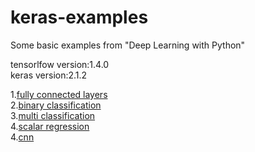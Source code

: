 # keras-examples
Some basic examples from "Deep Learning with Python" </br>

tensorlfow version:1.4.0</br>
keras version:2.1.2</br>

1.<a href="https://github.com/mjDelta/keras-examples/blob/master/ex01_fc.ipynb">fully connected layers</a></br>
2.<a href="https://github.com/mjDelta/keras-examples/blob/master/ex02_Binary%20Classification.ipynb">binary classification</a></br>
3.<a href="https://github.com/mjDelta/keras-examples/blob/master/ex03_multi%20classification.pynb">multi classification</a></br>
4.<a href="https://github.com/mjDelta/keras-examples/blob/master/ex04_regression.ipynb">scalar regression</a></br>
4.<a href="https://github.com/mjDelta/keras-examples/blob/master/ex05_cnn.ipynb">cnn</a></br>

